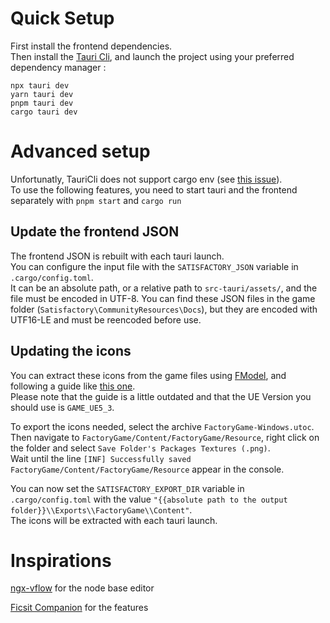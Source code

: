 # Quick Setup
First install the frontend dependencies.<br>
Then install the [Tauri Cli](https://tauri.app/start/create-project/#manual-setup-tauri-cli), and launch the project using your preferred dependency manager : 
```
npx tauri dev
yarn tauri dev
pnpm tauri dev
cargo tauri dev
```

# Advanced setup
Unfortunatly, TauriCli does not support cargo env (see [this issue](https://github.com/tauri-apps/tauri/issues/8169)).<br>
To use the following features, you need to start tauri and the frontend separately with
`pnpm start` and `cargo run`

## Update the frontend JSON
The frontend JSON is rebuilt with each tauri launch.<br>
You can configure the input file with the `SATISFACTORY_JSON` variable in `.cargo/config.toml`.<br>
It can be an absolute path, or a relative path to `src-tauri/assets/`, and the file must be encoded in UTF-8.
You can find these JSON files in the game folder (`Satisfactory\CommunityResources\Docs`), but they are encoded with UTF16-LE and must be reencoded before use.

## Updating the icons
You can extract these icons from the game files using [FModel](https://github.com/4sval/FModel/releases), and following a guide like [this one](https://docs.ficsit.app/satisfactory-modding/latest/Development/ExtractGameFiles.html).<br>
Please note that the guide is a little outdated and that the UE Version you should use is `GAME_UE5_3`.

To export the icons needed, select the archive `FactoryGame-Windows.utoc`.
Then navigate to `FactoryGame/Content/FactoryGame/Resource`, right click on the folder and select `Save Folder's Packages Textures (.png)`.<br>
Wait until the line `[INF] Successfully saved FactoryGame/Content/FactoryGame/Resource` appear in the console.

You can now set the `SATISFACTORY_EXPORT_DIR` variable in `.cargo/config.toml` with the value `"{{absolute path to the output folder}}\\Exports\\FactoryGame\\Content"`.<br>
The icons will be extracted with each tauri launch.


# Inspirations

[ngx-vflow](https://github.com/artem-mangilev/ngx-vflow) for the node base editor

[Ficsit Companion](https://github.com/adepierre/ficsit-companion) for the features
